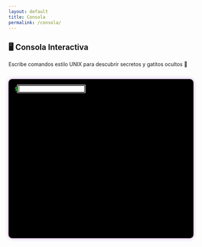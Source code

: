 ```yaml
---
layout: default
title: Consola
permalink: /consola/
---
```


<h2>🖥️ Consola Interactiva</h2>
<p>Escribe comandos estilo UNIX para descubrir secretos y gatitos ocultos 🐾</p>

<div id="terminal">
  <div id="terminal-output"></div>
  <div class="input-line">
    <span>$</span><input id="terminal-input" type="text" autofocus autocomplete="off" />
  </div>
</div>

<script src="/assets/js/console.js"></script>

<style>
#terminal {
  background-color: #000;
  color: #0f0;
  font-family: monospace;
  padding: 1rem;
  border-radius: 10px;
  max-width: 800px;
  margin: 2rem auto;
  height: 400px;
  overflow-y: auto;
  box-shadow: 0 0 10px rgba(166, 74, 201, 0.5);
}
.input-line {{
  display: flex;
  align-items: center;
  gap: 0.5rem;
  margin-top: 1rem;
}}
#terminal-input {{
  background: transparent;
  border: none;
  color: #0f0;
  outline: none;
  width: 100%;
  font-family: inherit;
  font-size: 1rem;
}}
.command, .response {{
  margin-top: 0.5rem;
  white-space: pre-wrap;
}}
</style>